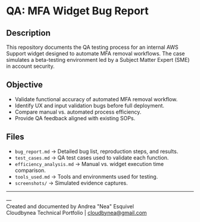 # QA: MFA Widget Bug Report

## Description
This repository documents the QA testing process for an internal AWS Support widget designed to automate MFA removal workflows. 
The case simulates a beta-testing environment led by a Subject Matter Expert (SME) in account security.

## Objective
- Validate functional accuracy of automated MFA removal workflow.
- Identify UX and input validation bugs before full deployment.
- Compare manual vs. automated process efficiency.
- Provide QA feedback aligned with existing SOPs.

## Files
- `bug_report.md` → Detailed bug list, reproduction steps, and results.
- `test_cases.md` → QA test cases used to validate each function.
- `efficiency_analysis.md` → Manual vs. widget execution time comparison.
- `tools_used.md` → Tools and environments used for testing.
- `screenshots/` → Simulated evidence captures.

---

—  
Created and documented by Andrea "Nea" Esquivel  
Cloudbynea Technical Portfolio | cloudbynea@gmail.com